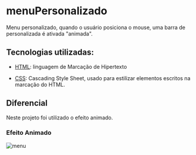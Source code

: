 # menuPersonalizado
Menu personalizado, quando o usuário posiciona o mouse, uma barra de personalizada é ativada "animada".


## Tecnologias utilizadas:
* [HTML](https://developer.mozilla.org/pt-BR/docs/Web/HTML): linguagem de Marcação de Hipertexto

* [CSS](https://developer.mozilla.org/pt-BR/docs/Web/CSS): Cascading Style Sheet, usado para estilizar elementos escritos na marcação do HTML. 


## Diferencial
Neste projeto foi utilizado o efeito animado.

### Efeito Animado
![menu](https://user-images.githubusercontent.com/70247557/213953603-9f42057e-1e0e-4c73-a518-d347d76c42d9.gif)
